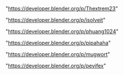 "https://developer.blender.org/p/Thextrem23"

"https://developer.blender.org/p/isolveit"

"https://developer.blender.org/p/phuang1024"

"https://developer.blender.org/p/pipahaha"

"https://developer.blender.org/p/mugwort"

"https://developer.blender.org/p/pevifex"

